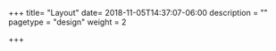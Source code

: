 +++
title= "Layout"
date= 2018-11-05T14:37:07-06:00
description = ""
pagetype = "design"
weight = 2

+++